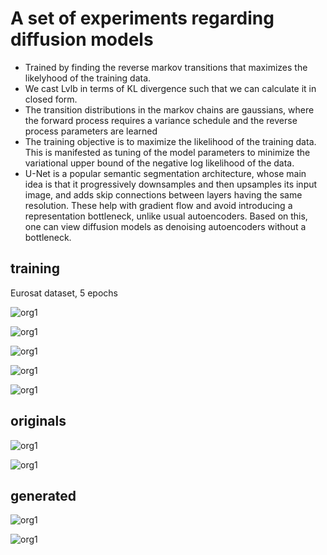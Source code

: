 # A set of experiments regarding diffusion models 

- Trained by finding the reverse markov transitions that maximizes the likelyhood of the training data. 
- We cast Lvlb in terms of KL divergence such that we can calculate it in closed form. 
- The transition distributions in the markov chains are gaussians, where the forward process requires a variance schedule and the reverse process parameters are learned 
- The training objective is to maximize the likelihood of the training data. This is manifested as tuning of the model parameters to minimize the variational upper bound of the negative log likelihood of the data. 
- U-Net is a popular semantic segmentation architecture, whose main idea is that it progressively downsamples and then upsamples its input image, and adds skip connections between layers having the same resolution. These help with gradient flow and avoid introducing a representation bottleneck, unlike usual autoencoders. Based on this, one can view diffusion models as denoising autoencoders without a bottleneck.

## training 
Eurosat dataset, 5 epochs

![org1](https://github.com/fmerizzi/diffusion_models/blob/main/images/2022-11-07%2012:13:17.693488.png)

![org1](https://github.com/fmerizzi/diffusion_models/blob/main/images/2022-11-07%2012:18:35.915267.png)

![org1](https://github.com/fmerizzi/diffusion_models/blob/main/images/2022-11-07%2012:24:11.470212.png)

![org1](https://github.com/fmerizzi/diffusion_models/blob/main/images/2022-11-07%2012:29:42.462231.png)

![org1](https://github.com/fmerizzi/diffusion_models/blob/main/images/2022-11-07%2012:35:02.010591.png)

## originals

![org1](https://github.com/fmerizzi/diffusion_models/blob/main/images/2022-11-07%2013:17:10.714447ORIGINALS.png)

![org1](https://github.com/fmerizzi/diffusion_models/blob/main/images/2022-11-07%2013:17:28.005930ORIGINALS.png)


## generated

![org1](https://github.com/fmerizzi/diffusion_models/blob/main/images/2022-11-07%2012:51:31.763552.png)

![org1](https://github.com/fmerizzi/diffusion_models/blob/main/images/2022-11-07%2012:51:38.357045.png)
